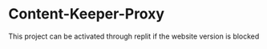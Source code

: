 # Content-Keeper-Proxy
 
This project can be activated through replit if the website version is blocked
 
